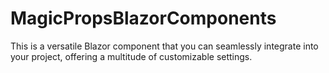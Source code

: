 # MagicPropsBlazorComponents
This is a versatile Blazor component that you can seamlessly integrate into your project, offering a multitude of customizable settings.
